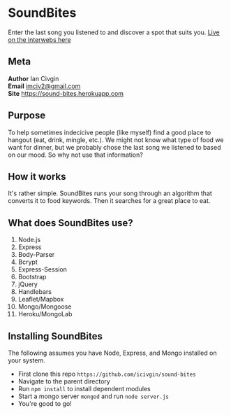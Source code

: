 # SoundBites
Enter the last song you listened to and discover a spot that suits you.
[Live on the interwebs here](https://sound-bites.herokuapp.com)
## Meta
**Author** Ian Civgin<br />
**Email** imciv2@gmail.com<br />
**Site** https://sound-bites.herokuapp.com<br />
## Purpose
To help sometimes indecicive people (like myself) find a good place to hangout (eat, drink, mingle, etc.). We might not know what type of food we want for dinner, but we probably chose the last song we listened to based on our mood. So why not use that information?
## How it works
It's rather simple. SoundBites runs your song through an algorithm that converts it to food keywords. Then it searches for a great place to eat. 
## What does SoundBites use?
1. Node.js
2. Express
3. Body-Parser
4. Bcrypt
5. Express-Session
6. Bootstrap
7. jQuery
8. Handlebars
9. Leaflet/Mapbox
10. Mongo/Mongoose
11. Heroku/MongoLab

## Installing SoundBites
The following assumes you have Node, Express, and Mongo installed on your system.
* First clone this repo `https://github.com/icivgin/sound-bites`
* Navigate to the parent directory
* Run `npm install` to install dependent modules
* Start a mongo server `mongod` and run `node server.js`
* You're good to go!